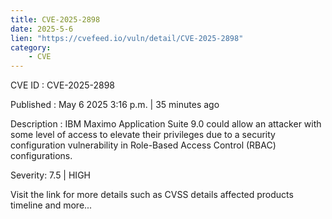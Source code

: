 ```yaml
---
title: CVE-2025-2898
date: 2025-5-6
lien: "https://cvefeed.io/vuln/detail/CVE-2025-2898"
category:
    - CVE
---
```


CVE ID : CVE-2025-2898

Published :  May 6
2025
3:16 p.m. | 35 minutes ago

Description : IBM Maximo Application Suite 9.0 could allow an attacker with some level of access to elevate their privileges due to a security configuration vulnerability in Role-Based Access Control (RBAC) configurations.

Severity: 7.5 | HIGH

Visit the link for more details
such as CVSS details
affected products
timeline
and more...
